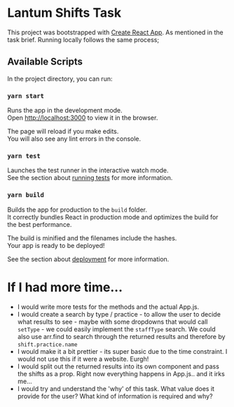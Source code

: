 # Lantum Shifts Task

This project was bootstrapped with [Create React App](https://github.com/facebook/create-react-app). As mentioned in the task brief. 
Running locally follows the same process;

## Available Scripts

In the project directory, you can run:

### `yarn start`

Runs the app in the development mode.<br />
Open [http://localhost:3000](http://localhost:3000) to view it in the browser.

The page will reload if you make edits.<br />
You will also see any lint errors in the console.

### `yarn test`

Launches the test runner in the interactive watch mode.<br />
See the section about [running tests](https://facebook.github.io/create-react-app/docs/running-tests) for more information.

### `yarn build`

Builds the app for production to the `build` folder.<br />
It correctly bundles React in production mode and optimizes the build for the best performance.

The build is minified and the filenames include the hashes.<br />
Your app is ready to be deployed!

See the section about [deployment](https://facebook.github.io/create-react-app/docs/deployment) for more information.

# If I had more time...
+ I would write more tests for the methods and the actual App.js.
+ I would create a search by type / practice - to allow the user to decide what results to see - maybe with some dropdowns that would call `setType` - we could easily implement the `staffType` search. We could also use arr.find to search through the returned results and therefore by `shift.practice.name`
+ I would make it a bit prettier - its super basic due to the time constraint. I would not use this if it were a website. Eurgh!
+ I would split out the returned results into its own component and pass the shifts as a prop. Right now everything happens in App.js.. and it irks me...
+ I would try and understand the 'why' of this task. What value does it provide for the user? What kind of information is required and why? 